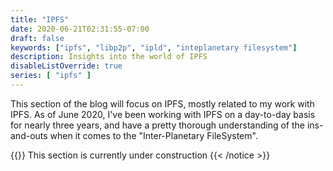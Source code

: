 ```yaml
---
title: "IPFS"
date: 2020-06-21T02:31:55-07:00
draft: false
keywords: ["ipfs", "libp2p", "ipld", "inteplanetary filesystem"]
description: Insights into the world of IPFS
disableListOverride: true
series: [ "ipfs" ]
---
```


This section of the blog will focus on IPFS, mostly related to my work with IPFS. As of June 2020, I've been working with IPFS on a day-to-day basis for nearly three years, and have a pretty thorough understanding of the ins-and-outs when it comes to the "Inter-Planetary FileSystem".

{{<notice warning>}}
This section is currently under construction
{{< /notice >}}